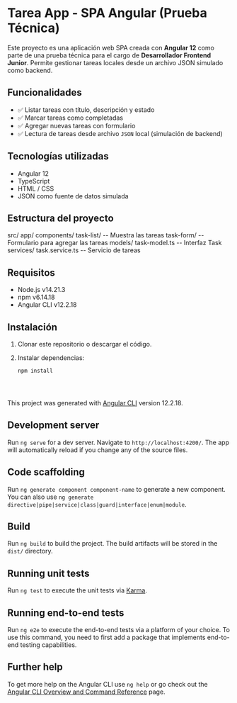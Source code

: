 # Tarea App - SPA Angular (Prueba Técnica)

Este proyecto es una aplicación web SPA creada con **Angular 12** como parte de una prueba técnica para el cargo de **Desarrollador Frontend Junior**. Permite gestionar tareas locales desde un archivo JSON simulado como backend.

## Funcionalidades

- ✅ Listar tareas con título, descripción y estado
- ✅ Marcar tareas como completadas
- ✅ Agregar nuevas tareas con formulario
- ✅ Lectura de tareas desde archivo `JSON` local (simulación de backend)

## Tecnologías utilizadas

- Angular 12
- TypeScript
- HTML / CSS
- JSON como fuente de datos simulada

## Estructura del proyecto

src/
    app/
    components/
        task-list/   -- Muestra las tareas
        task-form/   -- Formulario para agregar las tareas
    models/
        task-model.ts   -- Interfaz Task
    services/
        task.service.ts   -- Servicio de tareas


## Requisitos

- Node.js v14.21.3
- npm v6.14.18
- Angular CLI v12.2.18


## Instalación

1. Clonar este repositorio o descargar el código.
2. Instalar dependencias:

   ```bash
   npm install





This project was generated with [Angular CLI](https://github.com/angular/angular-cli) version 12.2.18.

## Development server

Run `ng serve` for a dev server. Navigate to `http://localhost:4200/`. The app will automatically reload if you change any of the source files.

## Code scaffolding

Run `ng generate component component-name` to generate a new component. You can also use `ng generate directive|pipe|service|class|guard|interface|enum|module`.

## Build

Run `ng build` to build the project. The build artifacts will be stored in the `dist/` directory.

## Running unit tests

Run `ng test` to execute the unit tests via [Karma](https://karma-runner.github.io).

## Running end-to-end tests

Run `ng e2e` to execute the end-to-end tests via a platform of your choice. To use this command, you need to first add a package that implements end-to-end testing capabilities.

## Further help

To get more help on the Angular CLI use `ng help` or go check out the [Angular CLI Overview and Command Reference](https://angular.io/cli) page.
